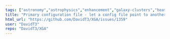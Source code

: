 ```yaml
---
tags: ["astronomy","astrophysics","enhancement","galaxy-clusters","heasoft","sas","x-ray","x-ray-astronomy","xga","xmm","xmm-observations","xmm-science-analysis","xspec"]
title: "Primary configuration file - let a config file point to another centralised config file and use that"
html_url: "https://github.com/DavidT3/XGA/issues/1359"
user: "DavidT3"
repo: "DavidT3/XGA"
---
```



